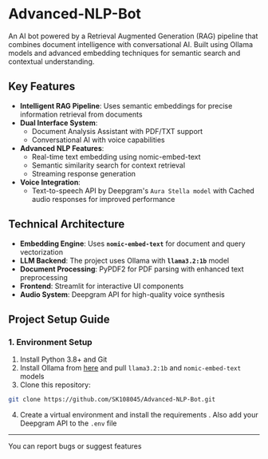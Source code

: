 # Advanced-NLP-Bot
An AI bot powered by a Retrieval Augmented Generation (RAG) pipeline that combines document intelligence with conversational AI. Built using Ollama models and advanced embedding techniques for semantic search and contextual understanding.
## Key Features

- **Intelligent RAG Pipeline**: Uses semantic embeddings for precise information retrieval from documents
- **Dual Interface System**: 
  - Document Analysis Assistant with PDF/TXT support
  - Conversational AI with voice capabilities
- **Advanced NLP Features**:
  - Real-time text embedding using nomic-embed-text
  - Semantic similarity search for context retrieval
  - Streaming response generation
- **Voice Integration**:
  - Text-to-speech API by Deepgram's `Aura Stella model` with Cached audio responses for improved performance

## Technical Architecture

- **Embedding Engine**: Uses **`nomic-embed-text`** for document and query vectorization
- **LLM Backend**: The project uses Ollama with **`llama3.2:1b`** model
- **Document Processing**: PyPDF2 for PDF parsing with enhanced text preprocessing
- **Frontend**: Streamlit for interactive UI components
- **Audio System**: Deepgram API for high-quality voice synthesis
  
## Project Setup Guide

### 1. Environment Setup

1. Install Python 3.8+ and Git
2. Install Ollama from [here](https://ollama.com/download) and pull `llama3.2:1b` and `nomic-embed-text` models
3. Clone this repository:
```bash
git clone https://github.com/SK108045/Advanced-NLP-Bot.git
```
4. Create a virtual environment and install the requirements . Also add your Deepgram API to the `.env` file
   
---
You can report bugs or suggest features

